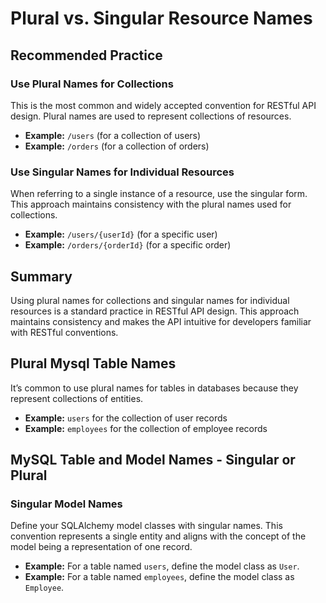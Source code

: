 # Plural vs. Singular Resource Names

## Recommended Practice

### Use Plural Names for Collections
This is the most common and widely accepted convention for RESTful API design. Plural names are used to represent collections of resources.
- **Example:** `/users` (for a collection of users)
- **Example:** `/orders` (for a collection of orders)

### Use Singular Names for Individual Resources
When referring to a single instance of a resource, use the singular form. This approach maintains consistency with the plural names used for collections.
- **Example:** `/users/{userId}` (for a specific user)
- **Example:** `/orders/{orderId}` (for a specific order)

## Summary
Using plural names for collections and singular names for individual resources is a standard practice in RESTful API design. This approach maintains consistency and makes the API intuitive for developers familiar with RESTful conventions.

## Plural Mysql Table Names
It’s common to use plural names for tables in databases because they represent collections of entities.
- **Example:** `users` for the collection of user records
- **Example:** `employees` for the collection of employee records

## MySQL Table and Model Names - Singular or Plural

### Singular Model Names
Define your SQLAlchemy model classes with singular names. This convention represents a single entity and aligns with the concept of the model being a representation of one record.
- **Example:** For a table named `users`, define the model class as `User`.
- **Example:** For a table named `employees`, define the model class as `Employee`.
